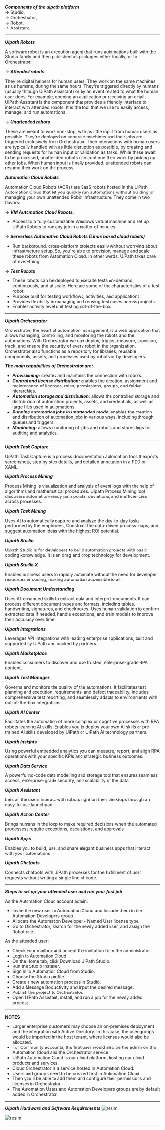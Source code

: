***Components of the uipath platform***  
 &rarr; Studio,   
 &rarr; Orchestrator,     
 &rarr; Robot,   
 &rarr; Assistant.  

 ----------------  

***Uipath Robots***

A software robot is an execution agent that runs automations built with the Studio family and then published as packages either locally, or to Orchestrator. 

 &rarr; ***Attended robots***  

They're digital helpers for human users. They work on the same machines as us humans, during the same hours. They're triggered directly by humans (usually through UiPath Assistant) or by an event related to what the human user does. For example, opening an application or receiving an email.  
UiPath Assistant is the component that provides a friendly interface to interact with attended robots. It is the tool that we use to easily access, manage, and run automations. 

 &rarr; ***Unattended robots***  

These are meant to work non-stop, with as little input from human users as possible. They're deployed on separate machines and their jobs are triggered exclusively from Orchestrator.
Their interactions with human users are typically handled with as little disruption as possible, by creating and sending requests for human input or validation as tasks.
While these await to be processed, unattended robots can continue their work by picking up other jobs.
When human input is finally provided, unattended robots can resume their work on the process.  

***Automation Cloud Robots***  

Automation Cloud Robots (ACRs) are SaaS robots hosted in the UiPath Automation Cloud that let you quickly run automations without building or managing your own unattended Robot infrastructure. They come in two flavors: 

&rarr;  ***VM Automation Cloud Robots.***  
- Access to a fully customizable Windows virtual machine and set up UiPath Robots to run any job in a matter of minutes.  
  
&rarr;  ***Serverless Automation Cloud Robots (Linux based cloud robots)***
- Run background, cross-platform projects easily without worrying about infrastructure setup. So, you're able to provision, manage and scale these robots from Automation Cloud. In other words, UiPath takes care of everything

&rarr;  ***Test Robots*** 
- These robots can be deployed to execute tests on-demand, continuously, and at scale. Here are some of the characteristics of a test robot:
- Purpose built for testing workflows, activities, and applications.
- Provides flexibility in managing and reusing test cases across projects. 
- Enables activity level unit testing out-of-the-box.

----------------  

***Uipath Orchestrator***


Orchestrator, the heart of automation management, is a web application that allows managing, controlling, and monitoring the robots and the automations. 
With Orchestrator we can deploy, trigger, measure, provision, track, and ensure the security of every robot in the organization. 
Orchestrator also functions as a repository for libraries, reusable components, assets, and processes used by robots or by developers.


***The main capabilities of Orchestrator are:***
- ***Provisioning:*** creates and maintains the connection with robots.
- ***Control and license distribution:*** enables the creation, assignment and maintenance of licenses, roles, permissions, groups, and folder hierarchies.
- ***Automation storage and distribution:*** allows the controlled storage and distribution of automation projects, assets, and credentials, as well as large files used in automations.
- ***Running automation jobs in unattended mode:*** enables the creation and distribution of automation jobs in various ways, including through queues and triggers.
- ***Monitoring:*** allows monitoring of jobs and robots and stores logs for auditing and analytics.

----------------  

***Uipath Task Capture***


UiPath Task Capture is a process documentation automation tool.
It exports screenshots, step by step details, and detailed annotation in a PDD or XAML.



***Uipath Process Mining***


Process Mining is visualization and analysis of event logs with the help of algorithms and mathematical procedures. 
Uipath Process Mining tool discovers automation-ready pain points, deviations, and inefficiencies across processes.


***Uipath Task Mining***


Uses Al to automatically capture and analyze the day-to-day tasks performed by the employees, 
Construct the data-driven process maps, and suggest automation ideas with the highest ROI potential. 


***Uipath Studio***


Uipath Studio is for developers to build automation projects with basic coding konowledge.
It is an drag and drop technology for development.


***Uipath Studio X***


Enables business users to rapidly automate without the need for developer resources or coding, making automation accessible to all.

***Uipath Document Understanding***


Uses AI-enhanced skills to extract data and interpret documents. It can process different document types and formats, including tables, handwriting, signatures, and checkboxes. Uses human validation to confirm extracted data if needed, handle exceptions, and train models to improve their accuracy over time.


***Uipath Integrations***


Leverages API integrations with leading enterprise applications, built and supported by UiPath and backed by partners.


***Uipath Marketplace***


Enables consumers to discover and use trusted, enterprise-grade RPA content. 


***Uipath Test Manager***


Governs and monitors the quality of the automations. It facilitates test planning and execution, requirements, and defect traceability, includes comprehensive test reporting, and seamlessly adapts to environments with out-of-the-box integrations.


***Uipath AI Center***


Facilitates the automation of more complex or  cognitive processes with RPA robots learning Al skills.
Enables you to deploy your own Al skills or pre-trained Al skills developed by UiPath or UiPath Al technology partners.


***Uipath Insights***


Using powerful embedded analytics you can measure, report, and align RPA operations with your specific KPls and strategic business outcomes. 


***Uipath Data Service***


A powerful no-code data modelling and storage tool that ensures seamless access, enterprise-grade security, and scalability of the data.


***Uipath Assistant***


Lets all the users interact with robots right on their desktops through an easy-to-use launchpad


***Uipath Action Center***


Brings humans in the loop to make required decisions when the automated processess require exceptions, escalations, and approvals



***Uipath Apps***


Enables you to build, use, and share elegant business apps that interact with your automations



***Uipath Chatbots***


Connects chatbots with UiPath processes for the fulfillment of user requests without writing a single line of code.



 ----------------  
 

***Steps to set up your attended user and run your first job***

As the Automation Cloud account admin:

- Invite the new user to Automation Cloud and include them in the Automation Developers group.
- Allocate the Automation Developer - Named User license type.
- Go to Orchestrator, search for the newly added user, and assign the Robot role.

As the attended user:
- Check your mailbox and accept the invitation from the administrator.
- Login to Automation Cloud.
- On the Home tab, click Download UiPath Studio.
- Run the Studio installer.
- Sign in to Automation Cloud from Studio.
- Choose the Studio profile.
- Create a new automation process in Studio.
- Add a Message Box activity and input the desired message.
- Publish the project to Orchestrator.
- Open UiPath Assistant, install, and run a job for the newly added process.

------------------

**NOTES**
- Larger enterprise customers may choose an on-premises deployment and the integration with Active Directory. In this case, the user groups would be imported in the host tenant, where licenses would also be allocated. 
- For Community accounts, the first user would also be the admin on the Automation Cloud and the Orchestrator service.
- UiPath Automation Cloud is our cloud platform, hosting our cloud products and services.
- Cloud Orchestrator is a service hosted in Automation Cloud. 
- Users and groups need to be created first in Automation Cloud. 
- Then you'll be able to add them and configure their permissions and licenses in Orchestrator. 
- The Automation Users and Automation Developers groups are by default added in Orchestrator.

----------------


***Uipath Hardware and Software Requirements***
![resim](https://github.com/yaagmurss/AdvancedRPADeveloperCertificationTrainingNotes/assets/52479605/5bf5e0a7-1c0d-4e7e-ae25-957c794fd131)

![resim](https://github.com/yaagmurss/AdvancedRPADeveloperCertificationTrainingNotes/assets/52479605/cfa5b1ed-ce08-4228-8a84-16114eb280fd)

----------------  
